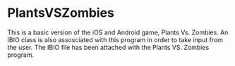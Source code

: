 # PlantsVSZombies
This is a basic version of the iOS and Android game, Plants Vs. Zombies.
An IBIO class is also assosciated with this program in order to take input from the user.
The IBIO file has been attached with the Plants VS. Zombies program.
